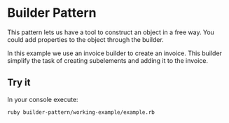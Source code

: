 # Builder Pattern

This pattern lets us have a tool to construct an object in a free way. You could add properties to the object through the builder.

In this example we use an invoice builder to create an invoice. This builder simplify the task of creating subelements and adding it to the invoice.


## Try it

In your console execute:
```bash
ruby builder-pattern/working-example/example.rb
```